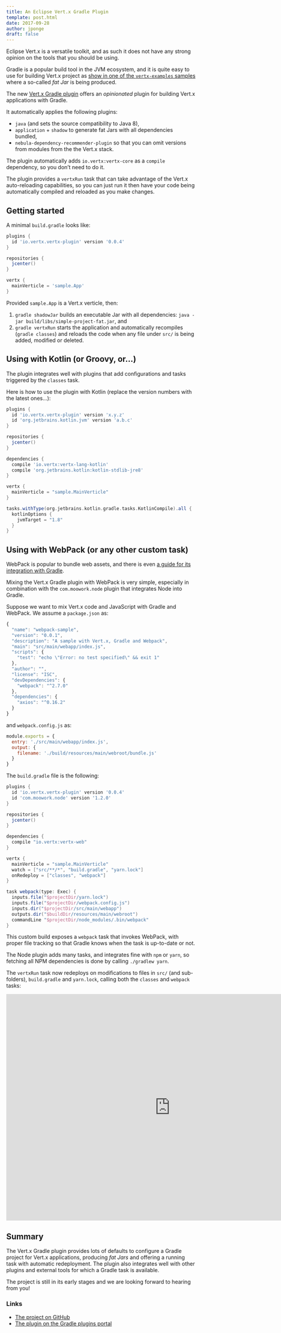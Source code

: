 ```yaml
---
title: An Eclipse Vert.x Gradle Plugin
template: post.html
date: 2017-09-28
author: jponge
draft: false
---
```


Eclipse Vert.x is a versatile toolkit, and as such it does not have any strong opinion on the tools that you should be using.

Gradle is a popular build tool in the JVM ecosystem, and it is quite easy to use for building Vert.x project as [show in one of the `vertx-examples` samples](https://github.com/vert-x3/vertx-examples/blob/master/gradle-verticles/gradle-verticle/build.gradle) where a so-called _fat Jar_ is being produced.

The new [Vert.x Gradle plugin](https://plugins.gradle.org/plugin/io.vertx.vertx-plugin) offers an _opinionated_ plugin for building Vert.x applications with Gradle.

It automatically applies the following plugins:

* `java` (and sets the source compatibility to Java 8),
* `application` + `shadow` to generate fat Jars with all dependencies bundled,
* `nebula-dependency-recommender-plugin` so that you can omit versions from modules from the the Vert.x stack.

The plugin automatically adds `io.vertx:vertx-core` as a `compile` dependency, so you don’t need to do it.

The plugin provides a `vertxRun` task that can take advantage of the Vert.x auto-reloading capabilities, so you can just run it then have your code being automatically compiled and reloaded as you make changes.

## Getting started

A minimal `build.gradle` looks like:

```groovy
plugins {
  id 'io.vertx.vertx-plugin' version '0.0.4'
}

repositories {
  jcenter()
}

vertx {
  mainVerticle = 'sample.App'
}
```

Provided `sample.App` is a Vert.x verticle, then:

1. `gradle shadowJar` builds an executable Jar with all dependencies: `java -jar build/libs/simple-project-fat.jar`, and
2. `gradle vertxRun` starts the application and automatically recompiles (`gradle classes`) and reloads the code when any file under `src/` is being added, modified or deleted.

## Using with Kotlin (or Groovy, or...)

The plugin integrates well with plugins that add configurations and tasks triggered by the `classes` task.

Here is how to use the plugin with Kotlin (replace the version numbers with the latest ones...):

```groovy
plugins {
  id 'io.vertx.vertx-plugin' version 'x.y.z'
  id 'org.jetbrains.kotlin.jvm' version 'a.b.c'
}

repositories {
  jcenter()
}

dependencies {
  compile 'io.vertx:vertx-lang-kotlin'
  compile 'org.jetbrains.kotlin:kotlin-stdlib-jre8'
}

vertx {
  mainVerticle = "sample.MainVerticle"
}

tasks.withType(org.jetbrains.kotlin.gradle.tasks.KotlinCompile).all {
  kotlinOptions {
    jvmTarget = "1.8"
  }
}
```

## Using with WebPack (or any other custom task)

WebPack is popular to bundle web assets, and there is even [a guide for its integration with Gradle](https://guides.gradle.org/running-webpack-with-gradle/).

Mixing the Vert.x Gradle plugin with WebPack is very simple, especially in combination with the `com.moowork.node` plugin that integrates Node into Gradle.

Suppose we want to mix Vert.x code and JavaScript with Gradle and WebPack.
We assume a `package.json` as:

```javascript
{
  "name": "webpack-sample",
  "version": "0.0.1",
  "description": "A sample with Vert.x, Gradle and Webpack",
  "main": "src/main/webapp/index.js",
  "scripts": {
    "test": "echo \"Error: no test specified\" && exit 1"
  },
  "author": "",
  "license": "ISC",
  "devDependencies": {
    "webpack": "^2.7.0"
  },
  "dependencies": {
    "axios": "^0.16.2"
  }
}
```

and `webpack.config.js` as:

```javascript
module.exports = {
  entry: './src/main/webapp/index.js',
  output: {
    filename: './build/resources/main/webroot/bundle.js'
  }
}
```

The `build.gradle` file is the following:

```groovy
plugins {
  id 'io.vertx.vertx-plugin' version '0.0.4'
  id 'com.moowork.node' version '1.2.0'
}

repositories {
  jcenter()
}

dependencies {
  compile "io.vertx:vertx-web"
}

vertx {
  mainVerticle = "sample.MainVerticle"
  watch = ["src/**/*", "build.gradle", "yarn.lock"]
  onRedeploy = ["classes", "webpack"]
}

task webpack(type: Exec) {
  inputs.file("$projectDir/yarn.lock")
  inputs.file("$projectDir/webpack.config.js")
  inputs.dir("$projectDir/src/main/webapp")
  outputs.dir("$buildDir/resources/main/webroot")
  commandLine "$projectDir/node_modules/.bin/webpack"
}
```

This custom build exposes a `webpack` task that invokes WebPack, with proper file tracking so that Gradle knows when the task is up-to-date or not.

The Node plugin adds many tasks, and integrates fine with `npm` or `yarn`, so fetching all NPM dependencies is done by calling `./gradlew yarn`.

The `vertxRun` task now redeploys on modifications to files in `src/` (and sub-folders), `build.gradle` and `yarn.lock`, calling both the `classes` and `webpack` tasks:

<iframe width="872" height="602" src="https://www.youtube.com/embed/OGy-1w8Z6Dc?rel=0" frameborder="0" allowfullscreen></iframe>

## Summary

The Vert.x Gradle plugin provides lots of defaults to configure a Gradle project for Vert.x applications, producing _fat Jars_ and offering a running task with automatic redeployment.
The plugin also integrates well with other plugins and external tools for which a Gradle task is available.

The project is still in its early stages and we are looking forward to hearing from you!

### Links

* [The project on GitHub](https://github.com/jponge/vertx-gradle-plugin)
* [The plugin on the Gradle plugins portal](https://plugins.gradle.org/plugin/io.vertx.vertx-plugin)
